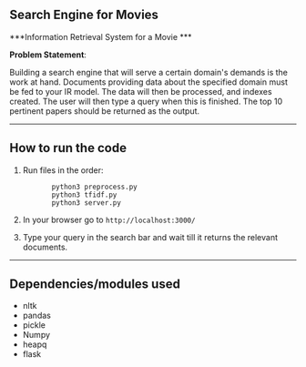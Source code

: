 Search Engine for Movies
--------------------------------------------------------------------------------------------------
***Information Retrieval System for a Movie ***

**Problem Statement**:

Building a search engine that will serve a certain domain's
demands is the work at hand. Documents providing data about the
specified domain must be fed to your IR model. The data will then
be processed, and indexes created. The user will then type a query
when this is finished. The top 10 pertinent papers should be
returned as the output.

--------------------------------------------------------------------------------------------------
**How to run the code**
--------------------------------------------------------------------------------------------------


1. Run files in the order: 

              python3 preprocess.py
              python3 tfidf.py
              python3 server.py
2. In your browser go to `http://localhost:3000/`
3. Type your query in the search bar and wait till it returns the relevant documents.

---------------------------------------------------------------------------------------------------
**Dependencies/modules used**
---------------------------------------------------------------------------------------------------
- nltk
- pandas
- pickle
- Numpy
- heapq
- flask

